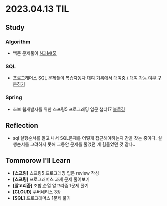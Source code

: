 # 2023.04.13 TIL

## Study
### Algorithm
- 백준 문제풀이 [N과M(5)](https://www.acmicpc.net/problem/15654)
### SQL
- 프로그래머스 SQL 문제풀이 복습[자동차 대여 기록에서 대여중 / 대여 가능 여부 구분하기](https://school.programmers.co.kr/learn/courses/30/lessons/157340)
### Spring
- 초보 웹개발자를 위한 스프링5 프로그래밍 입문 챕터17 [블로깅](https://memodayoungee.tistory.com/118)

## Reflection
- sql 실행순서를 알고 나서 SQL문제를 어떻게 접근해야하는지 감을 찾는 중이다. 실행순서를 고려하지 못해 그동안 문제를 풀었던 게 힘들었던 것 같다..
## Tommorow I'll Learn
- **[스프링]** 스프링5 프로그래밍 입문 review 작성
- **[스프링]** 프로그래머스 과제 문제 풀어보기
- **[알고리즘]** 조합,순열 알고리즘 1문제 풀기
- **[CLOUD]** 쿠버네티스 3장
- **[SQL]** 프로그래머스 1문제 풀기


